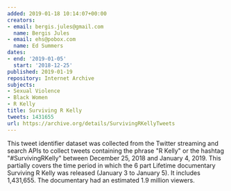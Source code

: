 ```yaml
---
added: 2019-01-18 10:14:07+00:00
creators:
- email: bergis.jules@gmail.com
  name: Bergis Jules
- email: ehs@pobox.com
  name: Ed Summers
dates:
- end: '2019-01-05'
  start: '2018-12-25'
published: 2019-01-19
repository: Internet Archive
subjects:
- Sexual Violence
- Black Women
- R Kelly
title: Surviving R Kelly
tweets: 1431655
url: https://archive.org/details/SurvivingRKellyTweets
---
```


This tweet identifier dataset was collected from the Twitter streaming and search APIs to collect tweets containing the phrase "R Kelly" or the hashtag "#SurvivingRKelly" between December 25, 2018 and January 4, 2019. This partially covers the time period in which the 6 part Lifetime documentary Surviving R Kelly was released (January 3 to January 5). It includes 1,431,655. The documentary had an estimated 1.9 million viewers.
